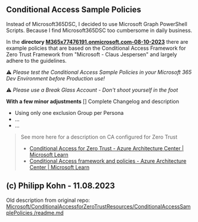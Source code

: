 Conditional Access Sample Policies
-----------------------------------------------------
Instead of Microsoft365DSC, I decided to use Microsoft Graph PowerShell Scripts.
Because I find Microsoft365DSC too cumbersome in daily business.

In the **directory [M365x77476191.onmicrosoft.com-08-10-2023](https://github.com/philippkohn/ConditionalAccessforZeroTrustResources/tree/main/ConditionalAccessSamplePolicies/M365x77476191.onmicrosoft.com-08-10-2023)** there are example policies that are based on the Conditional Access Framework for Zero Trust Framework from "Microsoft - Claus Jespersen" and largely adhere to the guidelines.

⚠️ *Please test the Conditional Access Sample Policies in your Microsoft 365 Dev Environment before Production use!*
 
⚠️ *Please use a Break Glass Account - Don't shoot yourself in the foot* 

**With a few minor adjustments**
[] Complete Changelog and description

- Using only one exclusion Group per Persona
- ...
- ...

> See more here for a description on CA configured for Zero Trust
> - [Conditional Access for Zero Trust - Azure Architecture Center | Microsoft Learn](https://learn.microsoft.com/en-us/azure/architecture/guide/security/conditional-access-zero-trust)
> - [Conditional Access framework and policies - Azure Architecture Center | Microsoft Learn](https://learn.microsoft.com/en-us/azure/architecture/guide/security/conditional-access-framework)

(c) Philipp Kohn - 11.08.2023
-----------------------------------------------------
Old description from original repo:
[Microsoft/ConditionalAccessforZeroTrustResources/ConditionalAccessSamplePolicies
/readme.md](https://github.com/microsoft/ConditionalAccessforZeroTrustResources/blob/main/ConditionalAccessSamplePolicies/readme.md)
